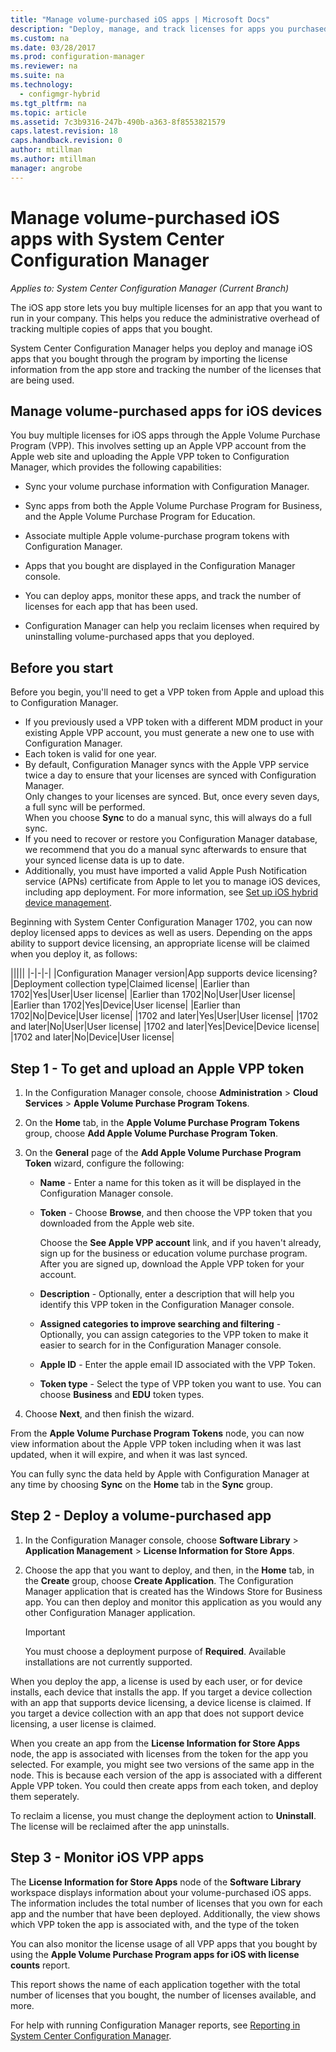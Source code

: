 ```yaml
---
title: "Manage volume-purchased iOS apps | Microsoft Docs"
description: "Deploy, manage, and track licenses for apps you purchased through the iOS app store."
ms.custom: na
ms.date: 03/28/2017
ms.prod: configuration-manager
ms.reviewer: na
ms.suite: na
ms.technology:
  - configmgr-hybrid
ms.tgt_pltfrm: na
ms.topic: article
ms.assetid: 7c3b9316-247b-490b-a363-8f8553821579
caps.latest.revision: 18
caps.handback.revision: 0
author: mtillman
ms.author: mtillman
manager: angrobe
---
```

# Manage volume-purchased iOS apps with System Center Configuration Manager

*Applies to: System Center Configuration Manager (Current Branch)*



 The iOS app store lets you buy multiple licenses for an app that you want to run in your company. This helps you reduce the administrative overhead of tracking multiple copies of apps that you bought.  

 System Center Configuration Manager helps you deploy and manage iOS apps that you bought through the program by importing the license information from the app store and tracking the number of the licenses that are being used.  

## Manage volume-purchased apps for iOS devices  
 You buy multiple licenses for iOS apps through the Apple Volume Purchase Program (VPP). This involves setting up an Apple VPP account from the Apple web site and uploading the Apple VPP token to Configuration Manager, which provides the following capabilities:  

-   Sync your volume purchase information with Configuration Manager. 
 
- Sync apps from both the Apple Volume Purchase Program for Business, and the Apple Volume Purchase Program for Education.

- Associate multiple Apple volume-purchase program tokens with Configuration Manager.

-   Apps that you bought are displayed in the Configuration Manager console.  

-   You can deploy apps, monitor these apps, and track the number of licenses for each app that has been used.  

-   Configuration Manager can help you reclaim licenses when required by uninstalling volume-purchased apps that you deployed.  

## Before you start  
 Before you begin, you'll need to get a VPP token from Apple and upload this to Configuration Manager.  

-   If you previously used a VPP token with a different MDM product in your existing Apple VPP account, you must generate a new one to use with Configuration Manager.  
-   Each token is valid for one year.  
-   By default, Configuration Manager syncs with the Apple VPP service twice a day to ensure that your licenses are synced with Configuration Manager.  
      Only changes to your licenses are synced. But, once every seven days, a full sync will be performed.  
      When you choose **Sync** to do a manual sync, this will always do a full sync.  
-   If you need to recover or restore you Configuration Manager database, we recommend that you do a manual sync afterwards to ensure that your synced license data is up to date.  
-   Additionally, you must have imported a valid Apple Push Notification service (APNs) certificate from Apple to let you to manage iOS devices, including app deployment. For more information, see [Set up iOS hybrid device management](enroll-hybrid-ios-mac.md).  

Beginning with System Center Configuration Manager 1702, you can now deploy licensed apps to devices as well as users. Depending on the apps ability to support device licensing, an appropriate license will be claimed when you deploy it, as follows:

|||||
|-|-|-|
|Configuration Manager version|App supports device licensing?|Deployment collection type|Claimed license|
|Earlier than 1702|Yes|User|User license|
|Earlier than 1702|No|User|User license|
|Earlier than 1702|Yes|Device|User license|
|Earlier than 1702|No|Device|User license|
|1702 and later|Yes|User|User license|
|1702 and later|No|User|User license|
|1702 and later|Yes|Device|Device license|
|1702 and later|No|Device|User license|

## Step 1 - To get and upload an Apple VPP token  

1.  In the Configuration Manager console, choose **Administration** > **Cloud Services** > **Apple Volume Purchase Program Tokens**.   

3.  On the **Home** tab, in the **Apple Volume Purchase Program Tokens** group, choose **Add Apple Volume Purchase Program Token**.  

4.  On the **General** page of the **Add Apple Volume Purchase Program Token** wizard, configure the following:   

    -   **Name** - Enter a name for this token as it will be displayed in the Configuration Manager console.  

    -   **Token** - Choose **Browse**, and then choose the VPP token that you downloaded from the Apple web site.  

         Choose the **See Apple VPP account** link, and if you haven't already, sign up for the business or education volume purchase program. After you are signed up, download the Apple VPP token for your account.  

    -   **Description** - Optionally, enter a description that will help you identify this VPP token in the Configuration Manager console.  

    -   **Assigned categories to improve searching and filtering** - Optionally, you can assign categories to the VPP token to make it easier to search for in the Configuration Manager console.  
    -   **Apple ID** - Enter the apple email ID associated with the VPP Token.
    -   **Token type** - Select the type of VPP token you want to use. You can choose **Business** and **EDU** token types.

5.  Choose **Next**, and then finish the wizard.  

From the **Apple Volume Purchase Program Tokens** node, you can now view information about the Apple VPP token including when it was last updated, when it will expire, and when it was last synced.

You can fully sync the data held by Apple with Configuration Manager at any time by choosing **Sync** on the **Home** tab in the **Sync** group.  

## Step 2 - Deploy a volume-purchased app  

1.  In the Configuration Manager console, choose **Software Library** > **Application Management** > **License Information for Store Apps**.  

3.  Choose the app that you want to deploy, and then, in the **Home** tab, in the **Create** group, choose **Create Application**.
The Configuration Manager application that is created has the Windows Store for Business app. You can then deploy and monitor this application as you would any other Configuration Manager application.

    > [!IMPORTANT]  
    > You must choose a deployment purpose of **Required**. Available installations are not currently supported.

 When you deploy the app, a license is used by each user, or for device installs, each device that installs the app.  If you target a device collection with an app that supports device licensing, a device license is claimed.  If you target a device collection with an app that does not support device licensing, a user license is claimed. 

 When you create an app from the **License Information for Store Apps** node, the app is associated with licenses from the token for the app you selected.  For example, you might see two versions of the same app in the node. This is because each version of the app is associated with a different Apple VPP token.  You could then create apps from each token, and deploy them seperately.

 To reclaim a license, you must change the deployment action to **Uninstall**. The license will be reclaimed after the app uninstalls.  

## Step 3 - Monitor iOS VPP apps  
 The **License Information for Store Apps** node of the **Software Library** workspace displays information about your volume-purchased iOS apps. The information includes the total number of licenses that you own for each app and the number that have been deployed. Additionally, the view shows which VPP token the app is associated with, and the type of the token

 You can also monitor the license usage of all VPP apps that you bought by using the **Apple Volume Purchase Program apps for iOS with license counts** report.  

 This report shows the name of each application together with the total number of licenses that you bought, the number of licenses available, and more.  

 For help with running Configuration Manager reports, see [Reporting in System Center Configuration Manager](../../core/servers/manage/reporting.md).  
